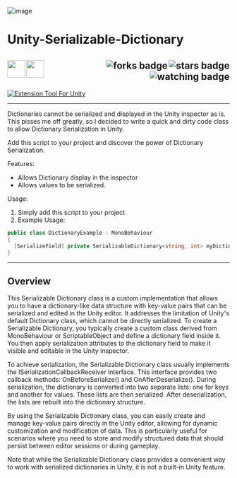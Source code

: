 ![image](https://github.com/JDSherbert/Unity-Serializable-Dictionary/assets/43964243/3e2ca8b0-06ae-4d1b-91c2-d104916eee5a)

# Unity-Serializable-Dictionary

<!-- Header Start -->
  <a href = "https://docs.unity.com/"> <img align="left" img height="40" img width="40" src="https://cdn.simpleicons.org/unity/white"> </a> 
  <a href = "https://learn.microsoft.com/en-us/dotnet/csharp"> <img align="left" img height="40" img width="40" src="https://cdn.simpleicons.org/csharp"> </a>
  <img align="right" alt="stars badge" src="https://img.shields.io/github/stars/jdsherbert/Unity-Serializable-Dictionary"/>
  <img align="right" alt="forks badge" src="https://img.shields.io/github/forks/jdsherbert/Unity-Serializable-Dictionary=Fork"/>
  <img align="right" alt="watching badge" src="https://img.shields.io/github/watchers/jdsherbert/Unity-Serializable-Dictionary"/>
  <br></br>
  -----------------------------------------------------------------------
  <a href="https://unity.com/"> 
  <img align="top" alt="Extension Tool For Unity" src="https://img.shields.io/badge/Extension%20Tool%20For%20Unity-FFFFFF?style=for-the-badge&logo=unity&logoColor=black&color=black&labelColor=FFFFFF"> </a>
  
  -----------------------------------------------------------------------
Dictionaries cannot be serialized and displayed in the Unity inspector as is. 
This pisses me off greatly, so I decided to write a quick and dirty code class to allow Dictionary Serialization in Unity.

Add this script to your project and discover the power of Dictionary Serialization.

Features:
- Allows Dictionary display in the inspector
- Allows values to be serialized.

Usage:
1. Simply add this script to your project.
2. Example Usage:

```cs
public class DictionaryExample : MonoBehaviour
{
  [SerializeField] private SerializableDictionary<string, int> myDictionary = new();
}
```

 -----------------------------------------------------------------------
## Overview

This Serializable Dictionary class is a custom implementation that allows you to have a dictionary-like data structure with key-value pairs that can be serialized and edited in the Unity editor. It addresses the limitation of Unity's default Dictionary class, which cannot be directly serialized. To create a Serializable Dictionary, you typically create a custom class derived from MonoBehaviour or ScriptableObject and define a dictionary field inside it. You then apply serialization attributes to the dictionary field to make it visible and editable in the Unity inspector.

To achieve serialization, the Serializable Dictionary class usually implements the ISerializationCallbackReceiver interface. This interface provides two callback methods: OnBeforeSerialize() and OnAfterDeserialize(). During serialization, the dictionary is converted into two separate lists: one for keys and another for values. These lists are then serialized. After deserialization, the lists are rebuilt into the dictionary structure.

By using the Serializable Dictionary class, you can easily create and manage key-value pairs directly in the Unity editor, allowing for dynamic customization and modification of data. This is particularly useful for scenarios where you need to store and modify structured data that should persist between editor sessions or during gameplay.

Note that while the Serializable Dictionary class provides a convenient way to work with serialized dictionaries in Unity, it is not a built-in Unity feature.
